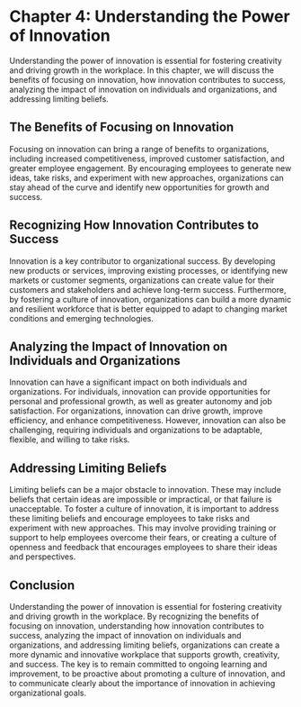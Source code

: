 Chapter 4: Understanding the Power of Innovation
================================================

Understanding the power of innovation is essential for fostering creativity and driving growth in the workplace. In this chapter, we will discuss the benefits of focusing on innovation, how innovation contributes to success, analyzing the impact of innovation on individuals and organizations, and addressing limiting beliefs.

The Benefits of Focusing on Innovation
--------------------------------------

Focusing on innovation can bring a range of benefits to organizations, including increased competitiveness, improved customer satisfaction, and greater employee engagement. By encouraging employees to generate new ideas, take risks, and experiment with new approaches, organizations can stay ahead of the curve and identify new opportunities for growth and success.

Recognizing How Innovation Contributes to Success
-------------------------------------------------

Innovation is a key contributor to organizational success. By developing new products or services, improving existing processes, or identifying new markets or customer segments, organizations can create value for their customers and stakeholders and achieve long-term success. Furthermore, by fostering a culture of innovation, organizations can build a more dynamic and resilient workforce that is better equipped to adapt to changing market conditions and emerging technologies.

Analyzing the Impact of Innovation on Individuals and Organizations
-------------------------------------------------------------------

Innovation can have a significant impact on both individuals and organizations. For individuals, innovation can provide opportunities for personal and professional growth, as well as greater autonomy and job satisfaction. For organizations, innovation can drive growth, improve efficiency, and enhance competitiveness. However, innovation can also be challenging, requiring individuals and organizations to be adaptable, flexible, and willing to take risks.

Addressing Limiting Beliefs
---------------------------

Limiting beliefs can be a major obstacle to innovation. These may include beliefs that certain ideas are impossible or impractical, or that failure is unacceptable. To foster a culture of innovation, it is important to address these limiting beliefs and encourage employees to take risks and experiment with new approaches. This may involve providing training or support to help employees overcome their fears, or creating a culture of openness and feedback that encourages employees to share their ideas and perspectives.

Conclusion
----------

Understanding the power of innovation is essential for fostering creativity and driving growth in the workplace. By recognizing the benefits of focusing on innovation, understanding how innovation contributes to success, analyzing the impact of innovation on individuals and organizations, and addressing limiting beliefs, organizations can create a more dynamic and innovative workplace that supports growth, creativity, and success. The key is to remain committed to ongoing learning and improvement, to be proactive about promoting a culture of innovation, and to communicate clearly about the importance of innovation in achieving organizational goals.
